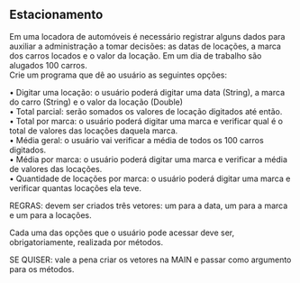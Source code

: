 ## Estacionamento


Em uma locadora de automóveis é necessário registrar alguns dados para auxiliar a administração a tomar decisões: as datas de locações, a marca dos carros locados e o valor da locação.
Em um dia de trabalho são alugados 100 carros. <br>
Crie um programa que dê ao usuário as seguintes opções:<br>
<p> </p>
•	Digitar uma locação: o usuário poderá digitar uma data (String), a marca do carro (String) e o valor da locação (Double)<br>
•	Total parcial: serão somados os valores de locação digitados até então.<br>
•	Total por marca: o usuário poderá digitar uma marca e verificar qual é o total de valores das locações daquela marca.<br>
•	Média geral: o usuário vai verificar a média de todos os 100 carros digitados.<br>
•	Média por marca: o usuário poderá digitar uma marca e verificar a média de valores das locações.<br>
•	Quantidade de locações por marca: o usuário poderá digitar uma marca e verificar quantas locações ela teve.<br>
<p> </p>
REGRAS: devem ser criados três vetores: um para a data, um para a marca e um para a locações.<br>
<p> </p>
Cada uma das opções que o usuário pode acessar deve ser, obrigatoriamente, realizada por métodos.<br>
<p> </p>
SE QUISER: vale a pena criar os vetores na MAIN e passar como argumento para os métodos.
